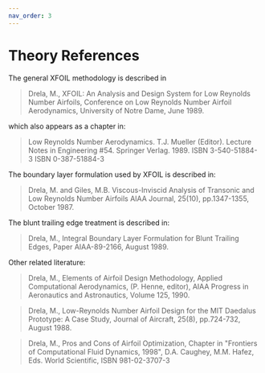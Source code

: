 ```yaml
---
nav_order: 3
---
```


# Theory References

The general XFOIL methodology is described in

> Drela, M.,
> XFOIL: An Analysis and Design System for Low Reynolds Number Airfoils,
> Conference on Low Reynolds Number Airfoil Aerodynamics,
> University of Notre Dame, June 1989.

which also appears as a chapter in:

> Low Reynolds Number Aerodynamics. T.J. Mueller (Editor).
> Lecture Notes in Engineering #54. Springer Verlag. 1989.
> ISBN 3-540-51884-3
> ISBN 0-387-51884-3

The boundary layer formulation used by XFOIL is described in:

> Drela, M. and Giles, M.B.
> Viscous-Inviscid Analysis of Transonic and Low Reynolds Number Airfoils
> AIAA Journal, 25(10), pp.1347-1355, October 1987.

The blunt trailing edge treatment is described in:

> Drela, M.,
> Integral Boundary Layer Formulation for Blunt Trailing Edges,
> Paper AIAA-89-2166, August 1989.

Other related literature:

> Drela, M.,
> Elements of Airfoil Design Methodology,
> Applied Computational Aerodynamics, (P. Henne, editor),
> AIAA Progress in Aeronautics and Astronautics, Volume 125, 1990.

> Drela, M.,
> Low-Reynolds Number Airfoil Design for the MIT Daedalus Prototype: A Case Study,
> Journal of Aircraft, 25(8), pp.724-732, August 1988.

> Drela, M.,
> Pros and Cons of Airfoil Optimization,
> Chapter in "Frontiers of Computational Fluid Dynamics, 1998",
> D.A. Caughey, M.M. Hafez, Eds.
> World Scientific, ISBN 981-02-3707-3
